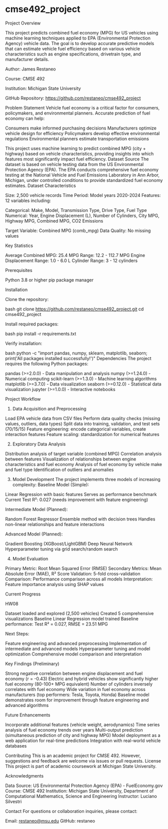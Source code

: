 # cmse492_project
Project Overview

This project predicts combined fuel economy (MPG) for US vehicles using machine learning techniques applied to EPA (Environmental Protection Agency) vehicle data. The goal is to develop accurate predictive models that can estimate vehicle fuel efficiency based on various vehicle characteristics such as engine specifications, drivetrain type, and manufacturer details.

Author: James Restaneo

Course: CMSE 492 

Institution: Michigan State University

GitHub Repository: https://github.com/restaneo/cmse492_project

Problem Statement
Vehicle fuel economy is a critical factor for consumers, policymakers, and environmental planners. Accurate prediction of fuel economy can help:

Consumers make informed purchasing decisions
Manufacturers optimize vehicle design for efficiency
Policymakers develop effective environmental regulations
Environmental planners estimate transportation emissions

This project uses machine learning to predict combined MPG (city + highway) based on vehicle characteristics, providing insights into which features most significantly impact fuel efficiency.
Dataset
Source
The dataset is based on vehicle testing data from the US Environmental Protection Agency (EPA). The EPA conducts comprehensive fuel economy testing at the National Vehicle and Fuel Emissions Laboratory in Ann Arbor, Michigan, under controlled conditions to provide standardized fuel economy estimates.
Dataset Characteristics

Size: 2,500 vehicle records
Time Period: Model years 2020-2024
Features: 12 variables including:

Categorical: Make, Model, Transmission Type, Drive Type, Fuel Type
Numerical: Year, Engine Displacement (L), Number of Cylinders, City MPG, Highway MPG, Combined MPG, CO2 Emissions


Target Variable: Combined MPG (comb_mpg)
Data Quality: No missing values

Key Statistics

Average Combined MPG: 25.4 MPG
Range: 12.2 - 112.7 MPG
Engine Displacement Range: 1.0 - 6.0 L
Cylinder Range: 3 - 12 cylinders


Prerequisites

Python 3.8 or higher
pip package manager

Installation

Clone the repository:

bash   git clone https://github.com/restaneo/cmse492_project.git
   cd cmse492_project

Install required packages:

bash   pip install -r requirements.txt

Verify installation:

bash   python -c "import pandas, numpy, sklearn, matplotlib, seaborn; print('All packages installed successfully!')"
Dependencies
The project requires the following Python packages:

pandas (>=2.0.0) - Data manipulation and analysis
numpy (>=1.24.0) - Numerical computing
scikit-learn (>=1.3.0) - Machine learning algorithms
matplotlib (>=3.7.0) - Data visualization
seaborn (>=0.12.0) - Statistical data visualization
jupyter (>=1.0.0) - Interactive notebooks

Project Workflow
1. Data Acquisition and Preprocessing

Load EPA vehicle data from CSV files
Perform data quality checks (missing values, outliers, data types)
Split data into training, validation, and test sets (70/15/15)
Feature engineering: encode categorical variables, create interaction features
Feature scaling: standardization for numerical features

2. Exploratory Data Analysis

Distribution analysis of target variable (combined MPG)
Correlation analysis between features
Visualization of relationships between engine characteristics and fuel economy
Analysis of fuel economy by vehicle make and fuel type
Identification of outliers and anomalies

3. Model Development
The project implements three models of increasing complexity:
Baseline Model (Simple):

Linear Regression with basic features
Serves as performance benchmark
Current Test R²: 0.027 (needs improvement with feature engineering)

Intermediate Model (Planned):

Random Forest Regressor
Ensemble method with decision trees
Handles non-linear relationships and feature interactions

Advanced Model (Planned):

Gradient Boosting (XGBoost/LightGBM)
Deep Neural Network
Hyperparameter tuning via grid search/random search

4. Model Evaluation

Primary Metric: Root Mean Squared Error (RMSE)
Secondary Metrics: Mean Absolute Error (MAE), R² Score
Validation: 5-fold cross-validation
Comparison: Performance comparison across all models
Interpretation: Feature importance analysis using SHAP values

Current Progress

HW08

Dataset loaded and explored (2,500 vehicles)
Created 5 comprehensive visualizations
Baseline Linear Regression model trained
Baseline performance: Test R² = 0.027, RMSE = 23.51 MPG


Next Steps:

Feature engineering and advanced preprocessing
Implementation of intermediate and advanced models
Hyperparameter tuning and model optimization
Comprehensive model comparison and interpretation



Key Findings (Preliminary)

Strong negative correlation between engine displacement and fuel economy (r = -0.43)
Electric and hybrid vehicles show significantly higher fuel economy (80-100+ MPG equivalent)
Number of cylinders inversely correlates with fuel economy
Wide variation in fuel economy across manufacturers (top performers: Tesla, Toyota, Honda)
Baseline model demonstrates room for improvement through feature engineering and advanced algorithms

Future Enhancements

Incorporate additional features (vehicle weight, aerodynamics)
Time series analysis of fuel economy trends over years
Multi-output prediction (simultaneous prediction of city and highway MPG)
Model deployment as a web application for real-time predictions
Integration with real-world vehicle databases

Contributing
This is an academic project for CMSE 492. However, suggestions and feedback are welcome via issues or pull requests.
License
This project is part of academic coursework at Michigan State University. 

Acknowledgments

Data Source: US Environmental Protection Agency (EPA) - FuelEconomy.gov
Course: CMSE 492 
Institution: Michigan State University, Department of Computational Mathematics, Science and Engineering
Instructor: Luciano Silvestri

Contact
For questions or collaboration inquiries, please contact:

Email: restaneo@msu.edu
GitHub: restaneo
